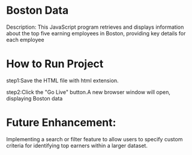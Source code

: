 # Boston Data
Description: This JavaScript program retrieves and displays information about the top five earning employees in Boston, providing key details for each employee

# How to Run Project
step1:Save the HTML file with html extension.

step2:Click the "Go Live" button.A new browser window will open, displaying Boston data

# Future Enhancement:
Implementing a search or filter feature to allow users to specify custom criteria for identifying top earners within a larger dataset.
